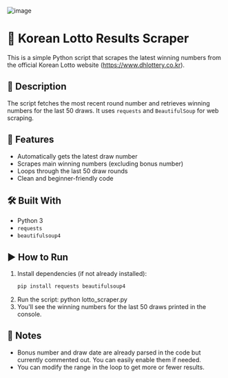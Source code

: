 ![image](https://github.com/user-attachments/assets/2c8a9642-2a01-4672-a13d-73df77f2fbfb)


# 🧾 Korean Lotto Results Scraper

This is a simple Python script that scrapes the latest winning numbers from the official Korean Lotto website (https://www.dhlottery.co.kr).

## 📌 Description

The script fetches the most recent round number and retrieves winning numbers for the last 50 draws. It uses `requests` and `BeautifulSoup` for web scraping.

## 🔧 Features

- Automatically gets the latest draw number
- Scrapes main winning numbers (excluding bonus number)
- Loops through the last 50 draw rounds
- Clean and beginner-friendly code

## 🛠️ Built With

- Python 3
- `requests`
- `beautifulsoup4`

## ▶️ How to Run

1. Install dependencies (if not already installed):
   ```bash
   pip install requests beautifulsoup4
2. Run the script:
   python lotto_scraper.py
3. You'll see the winning numbers for the last 50 draws printed in the console.

## 📄 Notes
- Bonus number and draw date are already parsed in the code but currently commented out. You can easily enable them if needed.
- You can modify the range in the loop to get more or fewer results.
